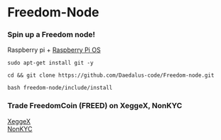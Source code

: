 
# Freedom-Node  

### Spin up a Freedom node!  
Raspberry pi + [Raspberry Pi OS  ](https://www.raspberrypi.com/software/)  

``sudo apt-get install git -y``  

``cd && git clone https://github.com/Daedalus-code/Freedom-node.git``  

``bash freedom-node/include/install``  

### Trade FreedomCoin (FREED) on XeggeX, NonKYC

[XeggeX](https://xeggex.com?ref=650e9399625501b3b53b1172)  
[NonKYC](https://nonkyc.io?ref=66a730caaee63aa82784b011)  
